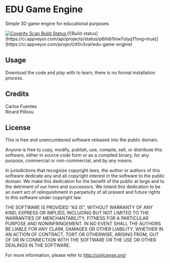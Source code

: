 # EDU Game Engine
Simple 3D game engine for educational purposes

<a href="https://scan.coverity.com/projects/d0n3val-edu-game-engine">
  <img alt="Coverity Scan Build Status"
       src="https://scan.coverity.com/projects/9706/badge.svg"/>
</a>
[![Build status](https://ci.appveyor.com/api/projects/status/p6ihib1lnw7ulyq1?svg=true)](https://ci.appveyor.com/project/d0n3val/edu-game-engine)

## Usage

Download the code and play with to learn, there is no formal installation process.

## Credits

Carlos Fuentes<br>
Ricard Pillosu

## License

This is free and unencumbered software released into the public domain.

Anyone is free to copy, modify, publish, use, compile, sell, or
distribute this software, either in source code form or as a compiled
binary, for any purpose, commercial or non-commercial, and by any
means.

In jurisdictions that recognize copyright laws, the author or authors
of this software dedicate any and all copyright interest in the
software to the public domain. We make this dedication for the benefit
of the public at large and to the detriment of our heirs and
successors. We intend this dedication to be an overt act of
relinquishment in perpetuity of all present and future rights to this
software under copyright law.

THE SOFTWARE IS PROVIDED "AS IS", WITHOUT WARRANTY OF ANY KIND,
EXPRESS OR IMPLIED, INCLUDING BUT NOT LIMITED TO THE WARRANTIES OF
MERCHANTABILITY, FITNESS FOR A PARTICULAR PURPOSE AND NONINFRINGEMENT.
IN NO EVENT SHALL THE AUTHORS BE LIABLE FOR ANY CLAIM, DAMAGES OR
OTHER LIABILITY, WHETHER IN AN ACTION OF CONTRACT, TORT OR OTHERWISE,
ARISING FROM, OUT OF OR IN CONNECTION WITH THE SOFTWARE OR THE USE OR
OTHER DEALINGS IN THE SOFTWARE.

For more information, please refer to <http://unlicense.org/>
